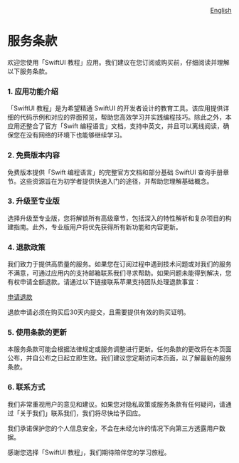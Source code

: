 <p align="right">
  <a href="./terms-of-service.md">English</a>
</p>
<!--rehype:style=float: right; bottom: -36px; position: relative;-->

服务条款
===

欢迎您使用「SwiftUI 教程」应用。我们建议在您订阅或购买前，仔细阅读并理解以下服务条款。

### 1. 应用功能介绍

「SwiftUI 教程」是为希望精通 SwiftUI 的开发者设计的教育工具。该应用提供详细的代码示例和对应的界面预览，帮助您高效学习并实践编程技巧。除此之外，本应用还整合了官方「Swift 编程语言」文档，支持中英文，并且可以离线阅读，确保您在没有网络的环境下也能够继续学习。

### 2. 免费版本内容

免费版本提供「Swift 编程语言」的完整官方文档和部分基础 SwiftUI 查询手册章节。这些资源旨在为初学者提供快速入门的途径，并帮助您理解基础概念。

### 3. 升级至专业版

选择升级至专业版，您将解锁所有高级章节，包括深入的特性解析和复杂项目的构建指南。此外，专业版用户将优先获得所有新功能和内容更新。

### 4. 退款政策

我们致力于提供高质量的服务。如果您在订阅过程中遇到技术问题或对我们的服务不满意，可通过应用内的支持邮箱联系我们寻求帮助。如果问题未能得到解决，您有权申请全额退款。请通过以下链接联系苹果支持团队处理退款事宜：

[申请退款](https://support.apple.com/118223)

退款申请必须在购买后30天内提交，且需要提供有效的购买证明。

### 5. 使用条款的更新

本服务条款可能会根据法律规定或服务调整进行更新。任何条款的更改将在本页面公布，并自公布之日起立即生效。我们建议您定期访问本页面，以了解最新的服务条款。

### 6. 联系方式

我们非常重视用户的意见和建议。如果您对隐私政策或服务条款有任何疑问，请通过「关于我们」联系我们，我们将尽快给予回应。

我们承诺保护您的个人信息安全，不会在未经允许的情况下向第三方透露用户数据。

感谢您选择「SwiftUI 教程」，我们期待陪伴您的学习旅程。
